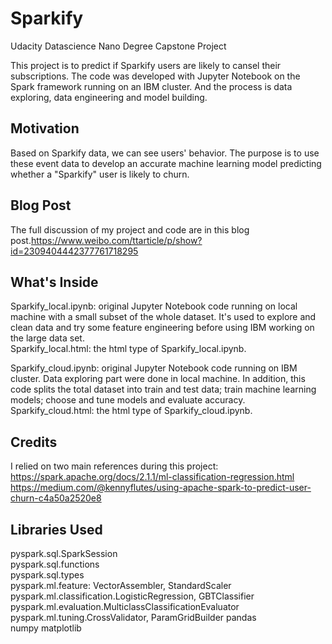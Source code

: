 # Sparkify
Udacity Datascience Nano Degree Capstone Project

This project is to predict if Sparkify users are likely to cansel their subscriptions. The code was developed with Jupyter Notebook on the Spark framework running on an IBM cluster. And the process is data exploring, data engineering and model building.

## Motivation
Based on Sparkify data, we can see users' behavior. The purpose is to use these event data to develop an accurate machine learning model predicting whether a "Sparkify" user is likely to churn.

## Blog Post
The full discussion of my project and code are in this blog post.https://www.weibo.com/ttarticle/p/show?id=2309404442377761718295

## What's Inside
Sparkify_local.ipynb: original Jupyter Notebook code running on local machine with a small subset of the whole dataset. It's used to explore and clean data and try some feature engineering before using IBM working on the large data set.  
Sparkify_local.html: the html type of Sparkify_local.ipynb.  

Sparkify_cloud.ipynb: original Jupyter Notebook code running on IBM cluster. Data exploring part were done in local machine. In addition, this code splits the total dataset into train and test data; train machine learning models; choose and tune models and evaluate accuracy.  
Sparkify_cloud.html: the html type of Sparkify_cloud.ipynb.  

## Credits
I relied on two main references during this project:  
https://spark.apache.org/docs/2.1.1/ml-classification-regression.html   
https://medium.com/@kennyflutes/using-apache-spark-to-predict-user-churn-c4a50a2520e8  

## Libraries Used
pyspark.sql.SparkSession  
pyspark.sql.functions  
pyspark.sql.types  
pyspark.ml.feature: VectorAssembler, StandardScaler  
pyspark.ml.classification.LogisticRegression, GBTClassifier 
pyspark.ml.evaluation.MulticlassClassificationEvaluator 
pyspark.ml.tuning.CrossValidator, ParamGridBuilder 
pandas  
numpy 
matplotlib 
